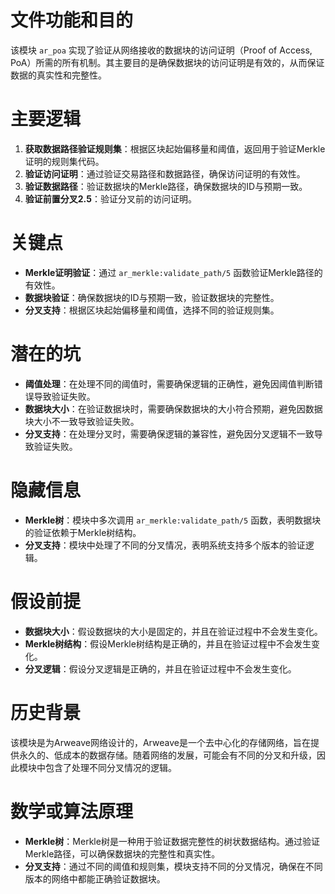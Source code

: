 # 文件功能和目的
该模块 `ar_poa` 实现了验证从网络接收的数据块的访问证明（Proof of Access, PoA）所需的所有机制。其主要目的是确保数据块的访问证明是有效的，从而保证数据的真实性和完整性。

# 主要逻辑
1. **获取数据路径验证规则集**：根据区块起始偏移量和阈值，返回用于验证Merkle证明的规则集代码。
2. **验证访问证明**：通过验证交易路径和数据路径，确保访问证明的有效性。
3. **验证数据路径**：验证数据块的Merkle路径，确保数据块的ID与预期一致。
4. **验证前置分叉2.5**：验证分叉前的访问证明。

# 关键点
- **Merkle证明验证**：通过 `ar_merkle:validate_path/5` 函数验证Merkle路径的有效性。
- **数据块验证**：确保数据块的ID与预期一致，验证数据块的完整性。
- **分叉支持**：根据区块起始偏移量和阈值，选择不同的验证规则集。

# 潜在的坑
- **阈值处理**：在处理不同的阈值时，需要确保逻辑的正确性，避免因阈值判断错误导致验证失败。
- **数据块大小**：在验证数据块时，需要确保数据块的大小符合预期，避免因数据块大小不一致导致验证失败。
- **分叉支持**：在处理分叉时，需要确保逻辑的兼容性，避免因分叉逻辑不一致导致验证失败。

# 隐藏信息
- **Merkle树**：模块中多次调用 `ar_merkle:validate_path/5` 函数，表明数据块的验证依赖于Merkle树结构。
- **分叉支持**：模块中处理了不同的分叉情况，表明系统支持多个版本的验证逻辑。

# 假设前提
- **数据块大小**：假设数据块的大小是固定的，并且在验证过程中不会发生变化。
- **Merkle树结构**：假设Merkle树结构是正确的，并且在验证过程中不会发生变化。
- **分叉逻辑**：假设分叉逻辑是正确的，并且在验证过程中不会发生变化。

# 历史背景
该模块是为Arweave网络设计的，Arweave是一个去中心化的存储网络，旨在提供永久的、低成本的数据存储。随着网络的发展，可能会有不同的分叉和升级，因此模块中包含了处理不同分叉情况的逻辑。

# 数学或算法原理
- **Merkle树**：Merkle树是一种用于验证数据完整性的树状数据结构。通过验证Merkle路径，可以确保数据块的完整性和真实性。
- **分叉支持**：通过不同的阈值和规则集，模块支持不同的分叉情况，确保在不同版本的网络中都能正确验证数据块。